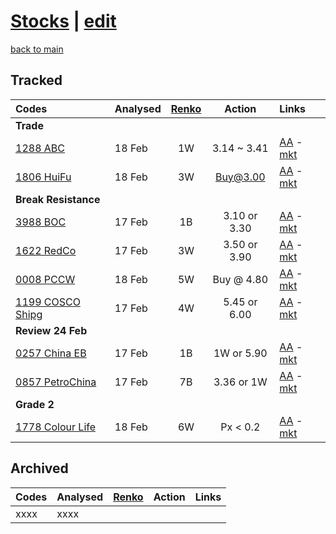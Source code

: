 # [Stocks](https://alwinwoo.github.io/stocks.html) | [edit](https://github.com/alwinwoo/alwinwoo.github.io/edit/master/stocks.md)
[back to main](https://alwinwoo.github.io)

## Tracked

Codes            | Analysed | <a href="https://www.marketinout.com/chart/renko_chart.php" target="_blank">Renko</a> | Action  | Links
:---             | :---    | :---: | :---:   | :---
**Trade**        | 
[1288 ABC](https://alwinwoo.github.io/stocks/1288.html)         | 18 Feb  | 1W    | 3.14 ~ 3.41   | [AA](http://www.aastocks.com/en/stocks/quote/detailchart.aspx?symbol=1288) - [mkt](https://www.marketinout.com/chart/stock_chart.php?symbol=1288.HK)
[1806 HuiFu](https://alwinwoo.github.io/stocks/1806.html)       | 18 Feb  | 3W    | Buy@3.00      | [AA](http://www.aastocks.com/en/stocks/quote/detailchart.aspx?symbol=1806) - [mkt](https://www.marketinout.com/chart/stock_chart.php?symbol=1806.HK)
**Break Resistance** |
[3988 BOC](https://alwinwoo.github.io/stocks/3988.html)         | 17 Feb  | 1B    | 3.10 or 3.30  | [AA](http://www.aastocks.com/en/stocks/quote/detailchart.aspx?symbol=3988) - [mkt](https://www.marketinout.com/chart/stock_chart.php?symbol=3988.HK)
[1622 RedCo](https://alwinwoo.github.io/stocks/1622.html)       | 17 Feb  | 3W    | 3.50 or 3.90  | [AA](http://www.aastocks.com/en/stocks/quote/detailchart.aspx?symbol=1622) - [mkt](https://www.marketinout.com/chart/stock_chart.php?symbol=1622.HK)
[0008 PCCW](https://alwinwoo.github.io/stocks/0008.html)        | 18 Feb  | 5W    | Buy @ 4.80    | [AA](http://www.aastocks.com/en/stocks/quote/detailchart.aspx?symbol=8) - [mkt](https://www.marketinout.com/chart/stock_chart.php?symbol=0008.HK)
[1199 COSCO Shipg](https://alwinwoo.github.io/stocks/1199.html) | 17 Feb  | 4W    | 5.45 or 6.00  | [AA](http://www.aastocks.com/en/stocks/quote/detailchart.aspx?symbol=1199) - [mkt](https://www.marketinout.com/chart/stock_chart.php?symbol=1199.HK)
**Review 24 Feb** |
[0257 China EB](https://alwinwoo.github.io/stocks/0257.html)    | 17 Feb  | 1B    | 1W or 5.90    | [AA](http://www.aastocks.com/en/stocks/quote/detailchart.aspx?symbol=257) - [mkt](https://www.marketinout.com/chart/stock_chart.php?symbol=0257.HK)
[0857 PetroChina](https://alwinwoo.github.io/stocks/0857.html)  | 17 Feb  | 7B    | 3.36 or 1W    | [AA](http://www.aastocks.com/en/stocks/quote/detailchart.aspx?symbol=857) - [mkt](https://www.marketinout.com/chart/stock_chart.php?symbol=0857.HK)
**Grade 2** |
[1778 Colour Life](https://alwinwoo.github.io/stocks/1778.html) | 18 Feb  | 6W    | Px < 0.2      | [AA](http://www.aastocks.com/en/stocks/quote/detailchart.aspx?symbol=1778) - [mkt](https://www.marketinout.com/chart/stock_chart.php?symbol=1778.HK)

## Archived

Codes            | Analysed | <a href="https://www.marketinout.com/chart/renko_chart.php" target="_blank">Renko</a> | Action  | Links
:---             | :---     | :---: | :---:   | :---
xxxx             | xxxx     |       |         |

